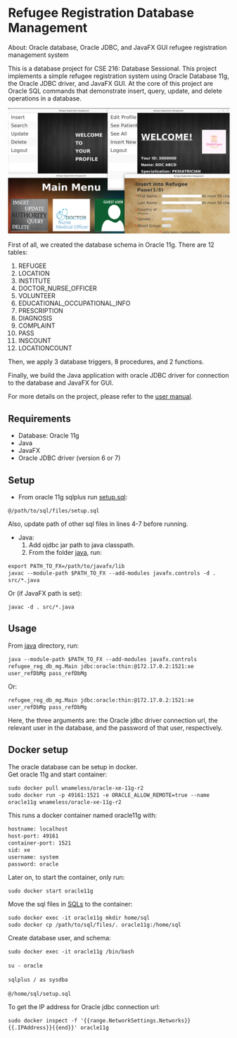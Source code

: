 # Refugee Registration Database Management

About: Oracle database, Oracle JDBC, and JavaFX GUI refugee registration management system

This is a database project for CSE 216: Database Sessional. This project implements a simple refugee registration system using Oracle Database 11g, the Oracle JDBC driver, and JavaFX GUI. At the core of this project are Oracle SQL commands that demonstrate insert, query, update, and delete operations in a database.

![](img.png)

First of all, we created the database schema in Oracle 11g. There are 12 tables:
1. REFUGEE
1. LOCATION
1. INSTITUTE
1. DOCTOR_NURSE_OFFICER
1. VOLUNTEER
1. EDUCATIONAL_OCCUPATIONAL_INFO
1. PRESCRIPTION
1. DIAGNOSIS
1. COMPLAINT
1. PASS
1. INSCOUNT
1. LOCATIONCOUNT

Then, we apply 3 database triggers, 8 procedures, and 2 functions.

Finally, we build the Java application with oracle JDBC driver for connection to the database and JavaFX for GUI.

For more details on the project, please refer to the [user manual](manual.pdf).

## Requirements

* Database: Oracle 11g
* Java
* JavaFX
* Oracle JDBC driver (version 6 or 7)

## Setup
* From oracle 11g sqlplus run [setup.sql](SQLs/setup.sql):
```
@/path/to/sql/files/setup.sql
```
Also, update path of other sql files in lines 4-7 before running.
* Java:
    1. Add ojdbc jar path to java classpath.
    1. From the folder [java](java), run:
```
export PATH_TO_FX=/path/to/javafx/lib
javac --module-path $PATH_TO_FX --add-modules javafx.controls -d . src/*.java
```
Or (if JavaFX path is set):
```
javac -d . src/*.java
```

## Usage
From [java](java) directory, run:
```
java --module-path $PATH_TO_FX --add-modules javafx.controls refugee_reg_db_mg.Main jdbc:oracle:thin:@172.17.0.2:1521:xe user_refDbMg pass_refDbMg
```
Or:
```
refugee_reg_db_mg.Main jdbc:oracle:thin:@172.17.0.2:1521:xe user_refDbMg pass_refDbMg
```

Here, the three arguments are: the Oracle jdbc driver connection url, the relevant user in the database, and the password of that user, respectively.

## Docker setup
The oracle database can be setup in docker.\
Get oracle 11g and start container:
```
sudo docker pull wnameless/oracle-xe-11g-r2
sudo docker run -p 49161:1521 -e ORACLE_ALLOW_REMOTE=true --name oracle11g wnameless/oracle-xe-11g-r2
```
This runs a docker container named oracle11g with:
```
hostname: localhost
host-port: 49161
container-port: 1521
sid: xe
username: system
password: oracle
```
Later on, to start the container, only run:
```
sudo docker start oracle11g
```
Move the sql files in [SQLs](SQLs) to the container:
```
sudo docker exec -it oracle11g mkdir home/sql
sudo docker cp /path/to/sql/files/. oracle11g:/home/sql
```
Create database user, and schema:
```
sudo docker exec -it oracle11g /bin/bash

su - oracle

sqlplus / as sysdba

@/home/sql/setup.sql
```

To get the IP address for Oracle jdbc connection url:
```
sudo docker inspect -f '{{range.NetworkSettings.Networks}}{{.IPAddress}}{{end}}' oracle11g
```